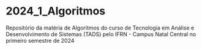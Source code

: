 # 2024_1_Algoritmos
Repositório da matéria de Algoritmos do curso de Tecnologia em Análise e Desenvolvimento de Sistemas (TADS) pelo IFRN - Campus Natal Central no primeiro semestre de 2024
